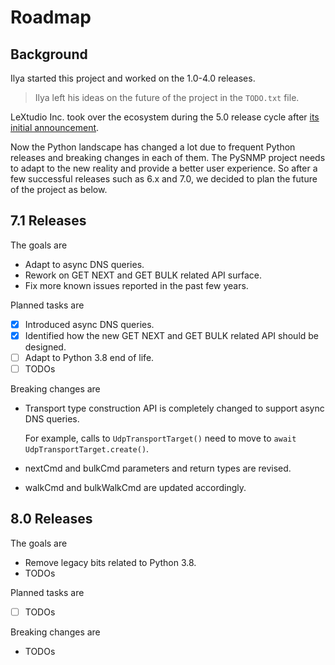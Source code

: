 # Roadmap

## Background

Ilya started this project and worked on the 1.0-4.0 releases.

> Ilya left his ideas on the future of the project in the `TODO.txt` file.

LeXtudio Inc. took over the ecosystem during the 5.0 release cycle after
[its initial announcement](https://github.com/etingof/pysnmp/issues/429).

Now the Python landscape has changed a lot due to frequent Python releases
and breaking changes in each of them. The PySNMP project needs to adapt to
the new reality and provide a better user experience. So after a few
successful releases such as 6.x and 7.0, we decided to plan the future of
the project as below.

## 7.1 Releases

The goals are

- Adapt to async DNS queries.
- Rework on GET NEXT and GET BULK related API surface.
- Fix more known issues reported in the past few years.

Planned tasks are

- [x] Introduced async DNS queries.
- [x] Identified how the new GET NEXT and GET BULK related API should be
  designed.
- [ ] Adapt to Python 3.8 end of life.
- [ ] TODOs

Breaking changes are

- Transport type construction API is completely changed to support
  async DNS queries.

  For example, calls to ``UdpTransportTarget()`` need to move to
  ``await UdpTransportTarget.create()``.
- nextCmd and bulkCmd parameters and return types are revised.
- walkCmd and bulkWalkCmd are updated accordingly.

## 8.0 Releases

The goals are

- Remove legacy bits related to Python 3.8.
- TODOs

Planned tasks are

- [ ] TODOs

Breaking changes are

- TODOs
